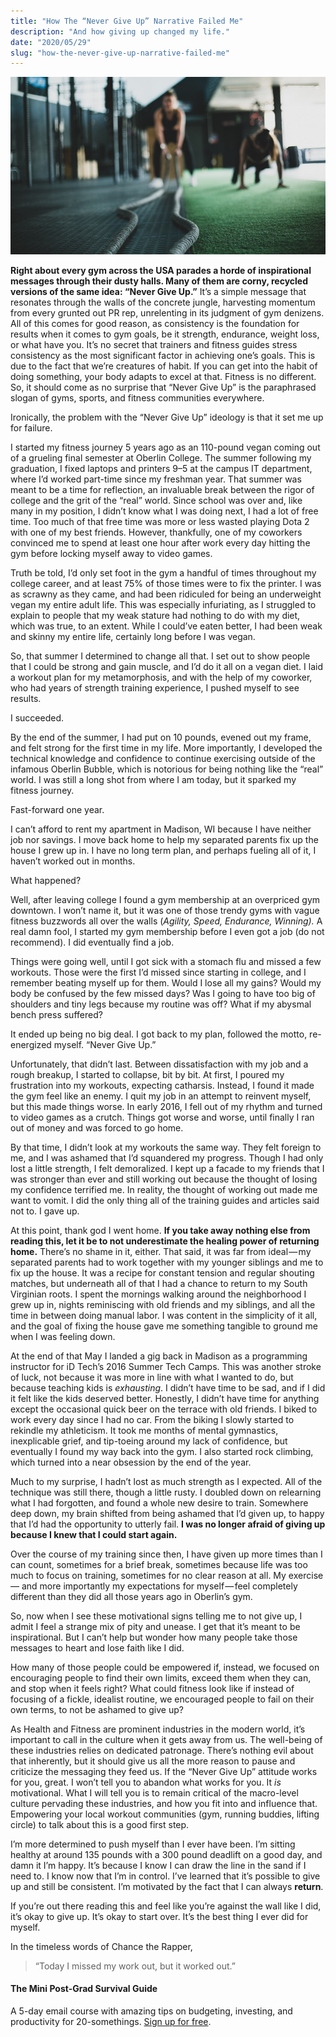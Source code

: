 ```yaml
---
title: "How The “Never Give Up” Narrative Failed Me"
description: "And how giving up changed my life."
date: "2020/05/29"
slug: "how-the-never-give-up-narrative-failed-me"
---
```


![](/blog/assets/img/0__XAuDD0dWI30BNx__K.jpg)

**Right about every gym across the USA parades a horde of inspirational messages through their dusty halls. Many of them are corny, recycled versions of the same idea: “Never Give Up.”** It’s a simple message that resonates through the walls of the concrete jungle, harvesting momentum from every grunted out PR rep, unrelenting in its judgment of gym denizens. All of this comes for good reason, as consistency is the foundation for results when it comes to gym goals, be it strength, endurance, weight loss, or what have you. It’s no secret that trainers and fitness guides stress consistency as the most significant factor in achieving one’s goals. This is due to the fact that we’re creatures of habit. If you can get into the habit of doing something, your body adapts to excel at that. Fitness is no different. So, it should come as no surprise that “Never Give Up” is the paraphrased slogan of gyms, sports, and fitness communities everywhere.

Ironically, the problem with the “Never Give Up” ideology is that it set me up for failure.

I started my fitness journey 5 years ago as an 110-pound vegan coming out of a grueling final semester at Oberlin College. The summer following my graduation, I fixed laptops and printers 9–5 at the campus IT department, where I’d worked part-time since my freshman year. That summer was meant to be a time for reflection, an invaluable break between the rigor of college and the grit of the “real” world. Since school was over and, like many in my position, I didn’t know what I was doing next, I had a lot of free time. Too much of that free time was more or less wasted playing Dota 2 with one of my best friends. However, thankfully, one of my coworkers convinced me to spend at least one hour after work every day hitting the gym before locking myself away to video games.

Truth be told, I’d only set foot in the gym a handful of times throughout my college career, and at least 75% of those times were to fix the printer. I was as scrawny as they came, and had been ridiculed for being an underweight vegan my entire adult life. This was especially infuriating, as I struggled to explain to people that my weak stature had nothing to do with my diet, which was true, to an extent. While I could’ve eaten better, I had been weak and skinny my entire life, certainly long before I was vegan.

So, that summer I determined to change all that. I set out to show people that I could be strong and gain muscle, and I’d do it all on a vegan diet. I laid a workout plan for my metamorphosis, and with the help of my coworker, who had years of strength training experience, I pushed myself to see results.

I succeeded.

By the end of the summer, I had put on 10 pounds, evened out my frame, and felt strong for the first time in my life. More importantly, I developed the technical knowledge and confidence to continue exercising outside of the infamous Oberlin Bubble, which is notorious for being nothing like the “real” world. I was still a long shot from where I am today, but it sparked my fitness journey.

Fast-forward one year.

I can’t afford to rent my apartment in Madison, WI because I have neither job nor savings. I move back home to help my separated parents fix up the house I grew up in. I have no long term plan, and perhaps fueling all of it, I haven’t worked out in months.

What happened?

Well, after leaving college I found a gym membership at an overpriced gym downtown. I won’t name it, but it was one of those trendy gyms with vague fitness buzzwords all over the walls (_Agility, Speed, Endurance, Winning)._ A real damn fool, I started my gym membership before I even got a job (do not recommend). I did eventually find a job.

Things were going well, until I got sick with a stomach flu and missed a few workouts. Those were the first I’d missed since starting in college, and I remember beating myself up for them. Would I lose all my gains? Would my body be confused by the few missed days? Was I going to have too big of shoulders and tiny legs because my routine was off? What if my abysmal bench press suffered?

It ended up being no big deal. I got back to my plan, followed the motto, re-energized myself. “Never Give Up.”

Unfortunately, that didn’t last. Between dissatisfaction with my job and a rough breakup, I started to collapse, bit by bit. At first, I poured my frustration into my workouts, expecting catharsis. Instead, I found it made the gym feel like an enemy. I quit my job in an attempt to reinvent myself, but this made things worse. In early 2016, I fell out of my rhythm and turned to video games as a crutch. Things got worse and worse, until finally I ran out of money and was forced to go home.

By that time, I didn’t look at my workouts the same way. They felt foreign to me, and I was ashamed that I’d squandered my progress. Though I had only lost a little strength, I felt demoralized. I kept up a facade to my friends that I was stronger than ever and still working out because the thought of losing my confidence terrified me. In reality, the thought of working out made me want to vomit. I did the only thing all of the training guides and articles said not to. I gave up.

At this point, thank god I went home. **If you take away nothing else from reading this, let it be to not underestimate the healing power of returning home.** There’s no shame in it, either. That said, it was far from ideal — my separated parents had to work together with my younger siblings and me to fix up the house. It was a recipe for constant tension and regular shouting matches, but underneath all of that I had a chance to return to my South Virginian roots. I spent the mornings walking around the neighborhood I grew up in, nights reminiscing with old friends and my siblings, and all the time in between doing manual labor. I was content in the simplicity of it all, and the goal of fixing the house gave me something tangible to ground me when I was feeling down.

At the end of that May I landed a gig back in Madison as a programming instructor for iD Tech’s 2016 Summer Tech Camps. This was another stroke of luck, not because it was more in line with what I wanted to do, but because teaching kids is _exhausting_. I didn’t have time to be sad, and if I did it felt like the kids deserved better. Honestly, I didn’t have time for anything except the occasional quick beer on the terrace with old friends. I biked to work every day since I had no car. From the biking I slowly started to rekindle my athleticism. It took me months of mental gymnastics, inexplicable grief, and tip-toeing around my lack of confidence, but eventually I found my way back into the gym. I also started rock climbing, which turned into a near obsession by the end of the year.

Much to my surprise, I hadn’t lost as much strength as I expected. All of the technique was still there, though a little rusty. I doubled down on relearning what I had forgotten, and found a whole new desire to train. Somewhere deep down, my brain shifted from being ashamed that I’d given up, to happy that I’d had the opportunity to utterly fail. **I was no longer afraid of giving up because I knew that I could start again.**

Over the course of my training since then, I have given up more times than I can count, sometimes for a brief break, sometimes because life was too much to focus on training, sometimes for no clear reason at all. My exercise— and more importantly my expectations for myself — feel completely different than they did all those years ago in Oberlin’s gym.

So, now when I see these motivational signs telling me to not give up, I admit I feel a strange mix of pity and unease. I get that it’s meant to be inspirational. But I can’t help but wonder how many people take those messages to heart and lose faith like I did.

How many of those people could be empowered if, instead, we focused on encouraging people to find their own limits, exceed them when they can, and stop when it feels right? What could fitness look like if instead of focusing of a fickle, idealist routine, we encouraged people to fail on their own terms, to not be ashamed to give up?

As Health and Fitness are prominent industries in the modern world, it’s important to call in the culture when it gets away from us. The well-being of these industries relies on dedicated patronage. There’s nothing evil about that inherently, but it should give us all the more reason to pause and criticize the messaging they feed us. If the “Never Give Up” attitude works for you, great. I won’t tell you to abandon what works for you. It _is_ motivational. What I will tell you is to remain critical of the macro-level culture pervading these industries, and how you fit into and influence that. Empowering your local workout communities (gym, running buddies, lifting circle) to talk about this is a good first step.

I’m more determined to push myself than I ever have been. I’m sitting healthy at around 135 pounds with a 300 pound deadlift on a good day, and damn it I’m happy. It’s because I know I can draw the line in the sand if I need to. I know now that I’m in control. I’ve learned that it’s possible to give up and still be consistent. I’m motivated by the fact that I can always **return**.

If you’re out there reading this and feel like you’re against the wall like I did, it’s okay to give up. It’s okay to start over. It’s the best thing I ever did for myself.

In the timeless words of Chance the Rapper,

> “Today I missed my work out, but it worked out.”

#### **The Mini Post-Grad Survival Guide**

A 5-day email course with amazing tips on budgeting, investing, and productivity for 20-somethings. [Sign up for free](https://morning-darkness-5176.ck.page/75ec2d5152).
